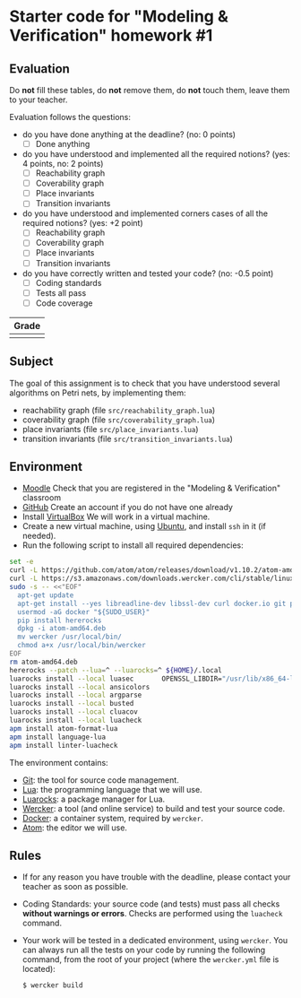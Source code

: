 # Starter code for "Modeling & Verification" homework #1

## Evaluation

Do **not** fill these tables, do **not** remove them, do **not** touch them,
leave them to your teacher.

Evaluation follows the questions:
* do you have done anything at the deadline?
  (no: 0 points)
  * [ ] Done anything
* do you have understood and implemented all the required notions?
  (yes: 4 points, no: 2 points)
  * [ ] Reachability graph
  * [ ] Coverability graph
  * [ ] Place invariants
  * [ ] Transition invariants
* do you have understood and implemented corners cases of all the required notions?
  (yes: +2 point)
  * [ ] Reachability graph
  * [ ] Coverability graph
  * [ ] Place invariants
  * [ ] Transition invariants
* do you have correctly written and tested your code?
  (no: -0.5 point)
  * [ ] Coding standards
  * [ ] Tests all pass
  * [ ] Code coverage

| Grade |
| ----- |
|       |

## Subject

The goal of this assignment is to check that you have understood several
algorithms on Petri nets, by implementing them:
* reachability graph
  (file `src/reachability_graph.lua`)
* coverability graph
  (file `src/coverability_graph.lua`)
* place invariants
  (file `src/place_invariants.lua`)
* transition invariants
  (file `src/transition_invariants.lua`)

## Environment

* [Moodle](https://moodle.unige.ch)
  Check that you are registered in the "Modeling & Verification" classroom
* [GitHub](https://github.com)
  Create an account if you do not have one already
* Install [VirtualBox](https://www.virtualbox.org)
  We will work in a virtual machine.
* Create a new virtual machine, using [Ubuntu](http://www.ubuntu.com/download/desktop),
  and install `ssh` in it (if needed).
* Run the following script to install all required dependencies:

```sh
set -e
curl -L https://github.com/atom/atom/releases/download/v1.10.2/atom-amd64.deb         -o atom-amd64.deb
curl -L https://s3.amazonaws.com/downloads.wercker.com/cli/stable/linux_amd64/wercker -o wercker
sudo -s -- <<"EOF"
  apt-get update
  apt-get install --yes libreadline-dev libssl-dev curl docker.io git python-pip
  usermod -aG docker "${SUDO_USER}"
  pip install hererocks
  dpkg -i atom-amd64.deb
  mv wercker /usr/local/bin/
  chmod a+x /usr/local/bin/wercker
EOF
rm atom-amd64.deb
hererocks --patch --lua=^ --luarocks=^ ${HOME}/.local
luarocks install --local luasec       OPENSSL_LIBDIR="/usr/lib/x86_64-linux-gnu/"
luarocks install --local ansicolors
luarocks install --local argparse
luarocks install --local busted
luarocks install --local cluacov
luarocks install --local luacheck
apm install atom-format-lua
apm install language-lua
apm install linter-luacheck
```

The environment contains:
* [Git](https://git-scm.com/docs/gittutorial):
  the tool for source code management.
* [Lua](https://www.lua.org):
  the programming language that we will use.
* [Luarocks](https://luarocks.org):
  a package manager for Lua.
* [Wercker](http://wercker.com/cli):
  a tool (and online service) to build and test your source code.
* [Docker](https://www.docker.com):
  a container system, required by `wercker`.
* [Atom](https://atom.io):
  the editor we will use.

## Rules

* If for any reason you have trouble with the deadline,
  please contact your teacher as soon as possible.
* Coding Standards: your source code (and tests) must pass all checks
  **without warnings or errors**.
  Checks are performed using the `luacheck` command.
* Your work will be tested in a dedicated environment,
  using `wercker`.
  You can always run all the tests on your code by running the following
  command, from the root of your project (where the `wercker.yml` file is
  located):

  ```sh
  $ wercker build
  ```

